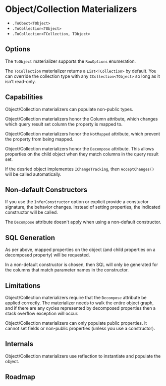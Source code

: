 ﻿# Object/Collection Materializers

* `.ToObect<TObject>`
* `.ToCollection<TObject>`
* `.ToCollection<TCollection, TObject>`

## Options

The `ToObject` materializer supports the `RowOptions` enumeration.

The `ToCollection` materializer returns a `List<TCollection>` by default. You can override the collection type with any `ICollection<TObject>` so long as it isn’t read-only.

## Capabilities

Object/Collection materializers can populate non-public types.

Object/Collection materializers honor the Column attribute, which changes which query result set column the property is mapped to.

Object/Collection materializers honor the `NotMapped` attribute, which prevent the property from being mapped.

Object/Collection materializers honor the `Decompose` attribute. This allows properties on the child object when they match columns in the query result set.

If the desried object implementes `IChangeTracking`, then `AcceptChanges()` will be called automatically.

## Non-default Constructors

If you use the `InferConstructor` option or explicit provide a constuctor signature, the behavior changes. Instead of setting properties, the indicated constructor will be called.

The `Decompose` attribute doesn't apply when using a non-default constructor.

## SQL Generation

As per above, mapped properties on the object (and child properties on a decomposed property) will be requested.

In a non-default constructor is chosen, then SQL will only be generated for the columns that match parameter names in the constructor.

## Limitations

Object/Collection materializers require that the `Decompose` attribute be applied correctly. The materializer needs to walk the entire object graph, and if there are any cycles represented by decomposed properties then a stack overflow exception will occur.

Object/Collection materializers can only populate public properties. It cannot set fields or non-public properties (unless you use a constructor).

## Internals

Object/Collection materializers use reflection to instantiate and populate the object.

## Roadmap

